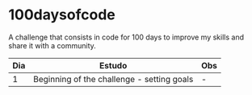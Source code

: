 # 100daysofcode
A challenge that consists in code for 100 days to improve my skills and share it with a community.

| Dia | Estudo             | Obs  |
|-----|--------------------|------|
| 1   | Beginning of the challenge - setting goals   | -    |
